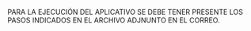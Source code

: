 PARA LA EJECUCIÓN DEL APLICATIVO SE DEBE TENER PRESENTE LOS PASOS INDICADOS EN EL ARCHIVO ADJNUNTO EN EL CORREO.
